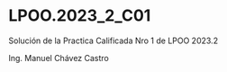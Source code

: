 # LPOO.2023_2_C01
Solución de la Practica Calificada Nro 1 de LPOO 2023.2

Ing. Manuel Chávez Castro
